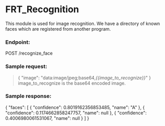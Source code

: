 # FRT_Recognition
This module is used for image recognition. We have a directory of known faces which are registered from another program.

### Endpoint: 
POST /recognize_face 
### Sample request:
>{
>    "image": "data:image/jpeg;base64,*{{image_to_recognize}}*"
>}
image_to_recognize is the base64 encoded image.
### Sample response:
{
    "faces": [
        {
            "confidence": 0.8019162356853485,
            "name": "A"
        },
        {
            "confidence": 0.1174662858247757,
            "name": null
        },
        {
            "confidence": 0.4006980061531067,
            "name": null
        }
    ]
}
